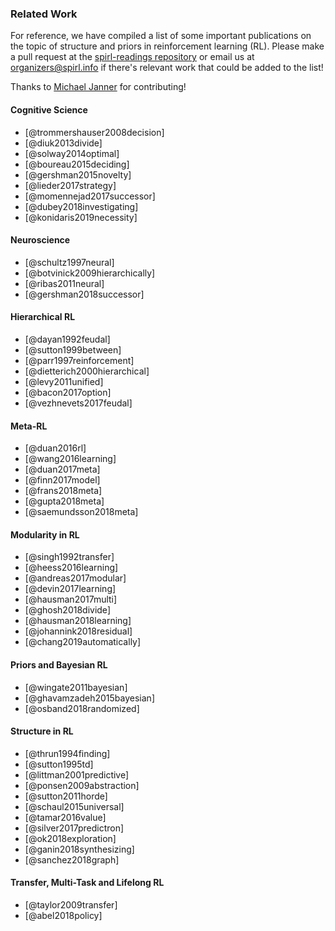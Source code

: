 ### Related Work

For reference, we have compiled a list of some important publications on the topic of structure and priors in reinforcement learning (RL).
Please make a pull request at the [spirl-readings repository](https://github.com/eringrant/spirl-readings) or
email us at [organizers@spirl.info](mailto:organizers@spirl.info) if there's relevant work that could be added to the list!

Thanks to [Michael Janner](https://people.eecs.berkeley.edu/~janner/) for contributing!

#### Cognitive Science
* [@trommershauser2008decision]
* [@diuk2013divide]
* [@solway2014optimal]
* [@boureau2015deciding]
* [@gershman2015novelty]
* [@lieder2017strategy]
* [@momennejad2017successor]
* [@dubey2018investigating]
* [@konidaris2019necessity]

#### Neuroscience
* [@schultz1997neural]
* [@botvinick2009hierarchically]
* [@ribas2011neural]
* [@gershman2018successor]

#### Hierarchical RL
* [@dayan1992feudal]
* [@sutton1999between]
* [@parr1997reinforcement]
* [@dietterich2000hierarchical]
* [@levy2011unified]
* [@bacon2017option]
* [@vezhnevets2017feudal]

#### Meta-RL
* [@duan2016rl]
* [@wang2016learning]
* [@duan2017meta]
* [@finn2017model]
* [@frans2018meta]
* [@gupta2018meta]
* [@saemundsson2018meta]

#### Modularity in RL
* [@singh1992transfer]
* [@heess2016learning]
* [@andreas2017modular]
* [@devin2017learning]
* [@hausman2017multi]
* [@ghosh2018divide]
* [@hausman2018learning]
* [@johannink2018residual]
* [@chang2019automatically]

#### Priors and Bayesian RL
* [@wingate2011bayesian]
* [@ghavamzadeh2015bayesian]
* [@osband2018randomized]

#### Structure in RL
* [@thrun1994finding]
* [@sutton1995td]
* [@littman2001predictive]
* [@ponsen2009abstraction]
* [@sutton2011horde]
* [@schaul2015universal]
* [@tamar2016value]
* [@silver2017predictron]
* [@ok2018exploration]
* [@ganin2018synthesizing]
* [@sanchez2018graph]

#### Transfer, Multi-Task and Lifelong RL
* [@taylor2009transfer]
* [@abel2018policy]
